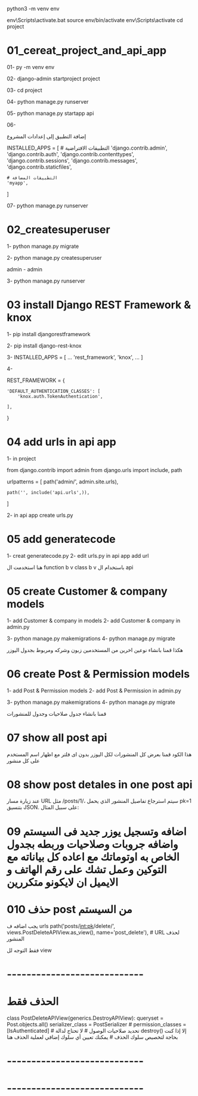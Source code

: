 
python3 -m venv env

env\Scripts\activate.bat
source env/bin/activate
env\Scripts\activate
cd project

# 01_cereat_project_and_api_app

01- py -m venv env

02- django-admin startproject project

03- cd project

04- python manage.py runserver

05- python manage.py startapp api


06- 

إضافة التطبيق إلى إعدادات المشروع



INSTALLED_APPS = [
    # التطبيقات الافتراضية
    'django.contrib.admin',
    'django.contrib.auth',
    'django.contrib.contenttypes',
    'django.contrib.sessions',
    'django.contrib.messages',
    'django.contrib.staticfiles',
    
    # التطبيقات المضافة
    'myapp',
]





07- python manage.py runserver





# 02_createsuperuser

1- python manage.py migrate

2- python manage.py createsuperuser

admin - admin 

3- python manage.py runserver



# 03 install Django REST Framework & knox

1- pip install djangorestframework

2- pip install django-rest-knox


3-
INSTALLED_APPS = [
    ...
    'rest_framework',
    'knox',
    ...
]


4- 

REST_FRAMEWORK = {
 
    'DEFAULT_AUTHENTICATION_CLASSES': [
        'knox.auth.TokenAuthentication',
    
    ],

}







# 04 add urls in api app 

1- in project 

from django.contrib import admin
from django.urls import include, path

urlpatterns = [
    path('admin/', admin.site.urls),

    path('', include('api.urls',)),

]



2- in api app 
  create urls.py 






# 05 add generatecode 
1- creat generatecode.py
2- edit urls.py in api app 
    add url 

هنا استخدمت ال 
function b v 
class b v 
باستخدام ال
api 


# 05 create Customer & company models 
1- add  Customer & company in  models
2-  add Customer & company in  admin.py

3- python manage.py makemigrations
4- python manage.py migrate


هكذا قمنا بانشاء نوعين اخرين من المستخدمين زبون وشركه ومربوط بجدول اليوزر 

# 06 create Post & Permission models 

1- add Post & Permission models
2-  add Post & Permission in  admin.py


3- python manage.py makemigrations
4- python manage.py migrate

قمنا بانشاء جدول صلاحيات وجدول للمنشورات 





# 07 show all post api 



هذا الكود قمنا بعرض كل المنشورات لكل اليوزر بدون اى فلتر مع اظهار اسم المستخدم على كل منشور 




# 08 show  post  detales in one post   api 



عند زيارة مسار URL مثل /posts/1/، سيتم استرجاع تفاصيل المنشور الذي يحمل pk=1 بتنسيق JSON. على سبيل المثال:


# 09 اضافه وتسجيل يوزر جديد فى السيستم واضافه جروبات وصلاحيات وربطه بجدول الخاص به اوتوماتك مع اعاده كل بياناته مع التوكين وعمل تشك على  رقم الهاتف و الايميل ان لايكونو متكررين 










# 010  حذف post  من السيستم 


يجب اضافه ف urls 
    path('posts/<int:pk>/delete/', views.PostDeleteAPIView.as_view(), name='post_delete'),  # URL لحذف المنشور



فقط التوجه لل view 

# ----------------------------
# الحذف فقط 

class PostDeleteAPIView(generics.DestroyAPIView):
    queryset = Post.objects.all()
    serializer_class = PostSerializer
    # permission_classes = [IsAuthenticated]  # تحديد صلاحيات الوصول
    # لا تحتاج لدالة destroy() إلا إذا كنت بحاجة لتخصيص سلوك الحذف
    # يمكنك تعيين أي سلوك إضافي لعملية الحذف هنا

# ----------------------------
# ----------------------------



























